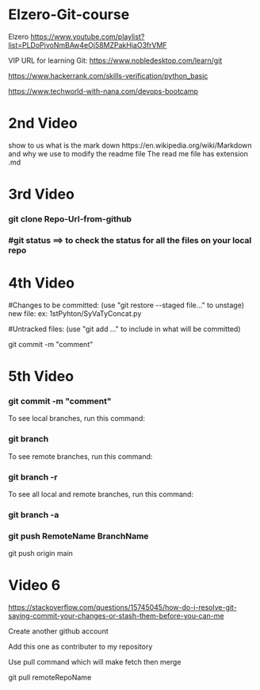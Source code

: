 # Elzero-Git-course
Elzero https://www.youtube.com/playlist?list=PLDoPjvoNmBAw4eOj58MZPakHjaO3frVMF

VIP URL for learning Git: https://www.nobledesktop.com/learn/git

https://www.hackerrank.com/skills-verification/python_basic

https://www.techworld-with-nana.com/devops-bootcamp

<h1> 2nd Video</h1>
show to us what is the mark down https://en.wikipedia.org/wiki/Markdown and why we use to modify  the readme file 
The read me file has extension .md

<h1> 3rd Video</h1>

<h3>git clone Repo-Url-from-github<h3>

#git status ==> to check the status for all the files on your local repo 

<h1> 4th Video</h1>

#Changes to be committed:
  (use "git restore --staged file..." to unstage)
        new file:   ex: 1stPyhton/SyVaTyConcat.py

#Untracked files:
  (use "git add <file>..." to include in what will be committed)

git commit -m "comment"

<h1> 5th Video</h1>
  
<h3>git commit -m "comment"</h3>
  
To see local branches, run this command:
  
<h3>git branch</h3>
  
To see remote branches, run this command:
  
<h3>git branch -r</h3>
  
To see all local and remote branches, run this command:
  
<h3>git branch -a</h3>

<h3>git push RemoteName BranchName</h3>
  
git push origin main
  
  <h1>Video 6</h1>
  
  https://stackoverflow.com/questions/15745045/how-do-i-resolve-git-saying-commit-your-changes-or-stash-them-before-you-can-me

  Create another github account

  Add this one as contributer to my repository
  
  Use pull command which will make fetch then merge
  
  git pull remoteRepoName

  
